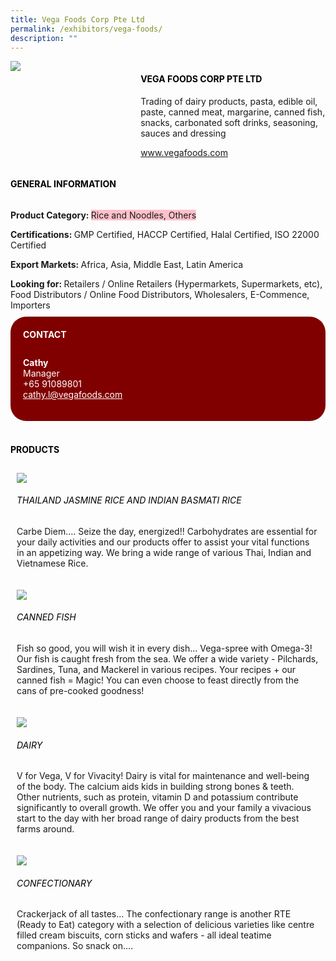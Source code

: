 ```yaml
---
title: Vega Foods Corp Pte Ltd
permalink: /exhibitors/vega-foods/
description: ""
---
```

<head>
	<div class="flex-paragraph">
		<!--hi there! this is a comment and will provide you with instructional guides-->
		<!--insert booth number here!-->
		<p style="text-transform: uppercase"></p></div>
			<div class="flex-container" style="display: flex; flex-wrap: wrap;">
				<!--insert DOWNLOAD link of company logo between the " marks!-->
			<div class="card sgds" style="flex: 1 1 40%; display: block;"><img src="https://drive.google.com/uc?id=1cEYxIlZPv9If3Wrak4PaIPqfO39BUegp&export=download"></div>
	<div class="card-sgds" style="flex: 1 1 58%; display: block; margin-left: 3px">
		<h4 style="text-transform: uppercase; color: black;"><!--insert the exhibitor's name between the <b> tags here--><b>Vega Foods Corp Pte Ltd</b></h4><!--insert the exhibitor's description between the <p> tags here-->
		<p>Trading of dairy products, pasta, edible oil, paste, canned meat, margarine, canned fish, snacks, carbonated soft drinks, seasoning, sauces and dressing</p>
		<!--insert the exhibitor's website link, making sure there is "https:// www." present please. make sure the entire https link goes in between the " marks-->
		<p><a href="https://www.vegafoods.com" target="_blank"><!--insert the www website link here (no need for https)-->www.vegafoods.com</a></p>
	</div>
</div>
</head>

<body>
	<h4 style="text-transform: uppercase; color: black;"><b>General Information</b></h4>
		<div class="flex-container" style="display: flex; flex-wrap: wrap;">
			<div class="card sgds" style="flex: 1 1 65%; display: block; align-self: stretch">
			<div class="flex-paragraph">
			<p><b>Product Category: </b><span style=" background-color: pink; border-radius: 10 px;"><!--insert the exhibitor's pdt cat between the <p> tags here-->Rice and Noodles, Others</span></p> 
				<p><b>Certifications: </b><!--insert all the exhibitor's certifications between the </b> and </p> here-->GMP Certified, HACCP Certified, Halal Certified, ISO 22000 Certified</p>
			<p><b>Export Markets: </b><!--insert all the exhibitor's export markets between the </b> and </p> here-->Africa, Asia, Middle East, Latin America</p>
			<p style="margin-bottom: 10px;"><b>Looking for: </b><!--insert all the exhibitor's potential business partners between the </b> and </p> here-->Retailers / Online Retailers (Hypermarkets, Supermarkets, etc), Food Distributors / Online Food Distributors, Wholesalers, E-Commence, Importers</p>
			</div>
		</div>
		<div class="card sgds" style="flex: 1 1 35%; padding: 10px; display: block; background-color: maroon; border-radius: 25px; align-self: center;">
		<h4 style="color: white; margin-top: 10px; margin-left: 10px;">CONTACT</h4>
		<div class="flex-paragraph">
			<!--replace with exhibitor's: -->
			<p style="padding: 10px; color: white;"><b><!-- POC name-->Cathy</b><br><!-- designation-->Manager<br><!--contact number-->+65 91089801<br><!-- for linking purposes, insert their email after "mailto:"...--><a href="mailto:cathy.l@vegafoods.com" style="color: white;"><!--...and also include the display email before </a> here-->cathy.l@vegafoods.com</a></p>
		</div>
			</div>
		</div>
	<br>
		<h4 style="text-transform: uppercase; color: black;"><b>products</b></h4>
<div style="display: flex; flex-wrap: wrap;">
  <div class="card sgds" style="flex: 1 1 47%; margin: 10px; display: block;"><!--insert the exhibitor's DOWNLOAD image for product between the " marks here-->
	<div class="flex-image" style="display: block;"><img src="https://drive.google.com/uc?id=1FW61-xRus7-_GbtpB1b5J5zT8S1rC-XG&export=download"></div>
	<div class="flex-paragraph">
		<h6 style="text-transform: uppercase; color: black;"><!--insert product name before </h6> and product description after <p>-->Thailand Jasmine Rice and Indian Basmati Rice</h6>
		<p>Carbe Diem…. Seize the day, energized!! 
Carbohydrates are essential for your daily activities and our products offer to assist your vital functions in an appetizing way. We bring a wide range of various Thai, Indian and Vietnamese Rice.</p></div>
	</div>
		<div class="card sgds" style="flex: 1 1 47%; margin: 10px; display: block;">
		<div class="flex-image" style="display: block;"><img src="https://drive.google.com/uc?id=1MfcluoVb5YHzUIXAqIhYY20-g2UEYlt1&export=download"></div>
	<div class="flex-paragraph">
		<h6 style="text-transform: uppercase; color: black;">Canned Fish</h6>
		<p>Fish so good, you will wish it in every dish… Vega-spree with Omega-3! 
Our fish is caught fresh from the sea. We offer a wide variety - Pilchards, Sardines, Tuna, and Mackerel in various recipes. Your recipes + our canned fish = Magic! You can even choose to feast directly from the cans of pre-cooked goodness!</p></div>
	</div>
		<div class="card sgds" style="flex: 1 1 47%; margin: 10px; display: block;">
		<div class="flex-image" style="display: block;"><img src="https://drive.google.com/uc?id=1i8hkPMLXoCR_qtGkfqmzQgDTlbHMCO6v&export=download"></div>
	<div class="flex-paragraph">
		<h6 style="text-transform: uppercase; color: black;">Dairy</h6>
		<p>V for Vega, V for Vivacity! 
Dairy is vital for maintenance and well-being of the body. The calcium aids kids in building strong bones & teeth. Other nutrients, such as protein, vitamin D and potassium contribute significantly to overall growth. We offer you and your family a vivacious start to the day with her broad range of dairy products from the best farms around.</p></div>
		</div>
		<div class="card sgds" style="flex: 1 1 47%; margin: 10px; display: block;">
		<div class="flex-image" style="display: block;"><img src="https://drive.google.com/uc?id=1pOjRuHlYTtmmM30hDrmNOa1Uat1ptX5V&export=download"></div>
	<div class="flex-paragraph">
		<h6 style="text-transform: uppercase; color: black;">Confectionary</h6>
		<p>Crackerjack of all tastes...
The confectionary range is another RTE (Ready to Eat) category with a selection of delicious varieties like centre filled cream biscuits, corn sticks and wafers - all ideal teatime companions. So snack on….</p></div>
	</div>
	<!--don't delete these 2 tags. double check how the layout looks on the right too and lemme know if there are any problems! thank u so much for ur hardwork!-->
	</div>
</body>